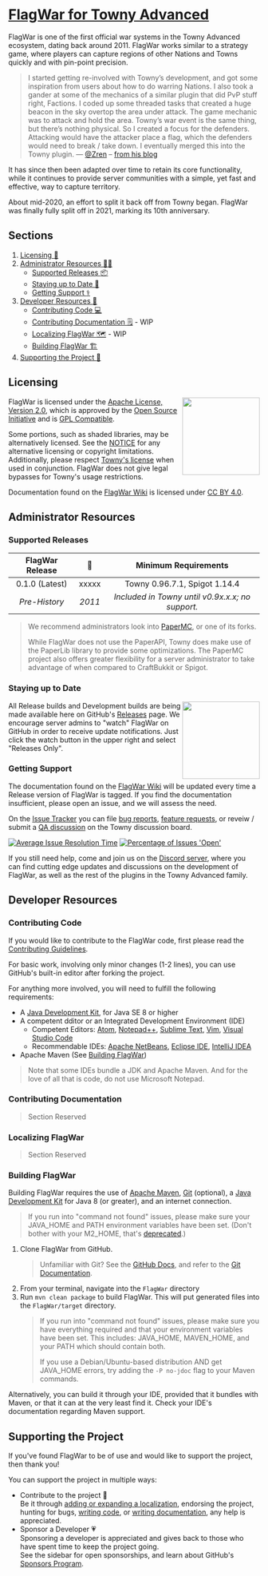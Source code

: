 [FlagWar for Towny Advanced](https://townyadvanced.github.io/wars)
==================================================================

FlagWar is one of the first official war systems in the Towny Advanced ecosystem, dating back
around 2011. FlagWar works similar to a strategy game, where players can capture regions of other Nations and
Towns quickly and with pin-point precision.

> I started getting re-involved with Towny’s development, and got some inspiration from users about
> how to do warring Nations. I also took a gander at some of the mechanics of a similar plugin that
> did PvP stuff right, Factions. I coded up some threaded tasks that created a huge beacon in the
> sky overtop the area under attack. The game mechanic was to attack and hold the area. Towny’s war
> event is the same thing, but there’s nothing physical. So I created a focus for the defenders.
> Attacking would have the attacker place a flag, which the defenders would need to break / take
> down. I eventually merged this into the Towny plugin.&nbsp;&mdash;&nbsp;[@Zren](https://github.com/Zren)
> &ndash; [from his blog][zren-blog]

It has since then been adapted over time to retain its core functionality, while it continues to
provide server communities with a simple, yet fast and effective, way to capture territory.

About mid-2020, an effort to split it back off from Towny began. FlagWar was finally fully split off in 2021, marking
its 10th anniversary.

Sections
--------
1) [Licensing :scroll:][licensing]
2) [Administrator Resources :technologist:][admin-resources]
   - [Supported Releases :package:][supported-releases]
   - [Staying up to Date :incoming_envelope:][staying-updated]
   - [Getting Support :medical_symbol:][get-support]
3) [Developer Resources :toolbox:][developer-resources]
   - [Contributing Code :computer:][contrib-code]
   - [Contributing Documentation :spiral_notepad:][contrib-docs] - WIP
   - [Localizing FlagWar :world_map:][contrib-localize]	- WIP
   - [Building FlagWar :building_construction:][building]
4) [Supporting the Project :superhero:][supporting-flagwar]	

Licensing
---------

<img align="right" height="155" src="https://opensource.org/files/OSI_Approved_License.png">

FlagWar is licensed under the [Apache License, Version 2.0][apache-v2], which is approved by the
[Open Source Initiative][osi] and is [GPL Compatible][gpl-apache].

<!--TODO: Move this to a wiki page, or something. It's good stuff, but it clutters an already cluttered README file.
On why we chose to avoid reusing the Towny license for FlagWar:
- It's ill advised by Creative Commons, FSF, and OSI. See: https://creativecommons.org/faq/#can-i-apply-a-creative-commons-license-to-software
- It's not a Free Culture license, as it restricts commercial and derivative works
- It does not have provisions for contributions to the work, resulting in the messy need to have contributors sign over
  their copyright.
- If Towny Advanced dies off, all subprojects under it's license cannot be adapted or extended.
- Assuming the Spigot license remains legally applicable, using Towny's license would be in violation of the GNU GPLv3.

Why we choose the Apache License for FlagWar:
- Longevity: Adaptions can legally outlive the originating codebase and developers' interests.
- Server Friendly: Perpetual license to use, including any relevant included patents held by contributors.
- Developer Friendly: Adaptions permitted, and offers the free exchange of ideas. Contributor agreements baked directly
  into the license.
- Attribution: Attribution is given within each class, and any outside work can be cited in the NOTICE file. It is
  also required of forks to appropriately give attribution back to the project.
-->

Some portions, such as shaded libraries, may be alternatively licensed. See the [NOTICE][notice] for any alternative
licensing or copyright limitations. Additionally, please respect [Towny's license][cc by-nc-nd 3.0] when used in
conjunction. FlagWar does not give legal bypasses for Towny's usage restrictions.

Documentation found on the [FlagWar Wiki][wiki] is licensed under [CC BY 4.0][cc by].

Administrator Resources
-----------------------

### Supported Releases

| FlagWar Release | :calendar:   | Minimum Requirements                             |
|:--------------: | :----------: | :----------------------------------------------: |
| 0.1.0 (Latest)  | xxxxx        | Towny 0.96.7.1, Spigot 1.14.4                    |
| _Pre-History_   | _2011_       | _Included in Towny until v0.9x.x.x; no support._ |

> We recommend administrators look into [PaperMC](https://papermc.io/), or one of its forks.
> 
> While FlagWar does not use the PaperAPI, Towny does make use of the PaperLib library to provide
> some optimizations. The PaperMC project also offers greater flexibility for a server
> administrator to take advantage of when compared to CraftBukkit or Spigot.

### Staying up to Date

<img align=right src="https://user-images.githubusercontent.com/879756/65964779-3a067200-e423-11e9-9928-938b976af2c2.gif" height="155">

All Release builds and Development builds are being made available here on GitHub's [Releases][releases] page.
We encourage server admins to "watch" FlagWar on GitHub in order to receive update notifications.
Just click the watch button in the upper right and select "Releases Only".

### Getting Support

The documentation found on the [FlagWar Wiki][wiki] will be updated every time a Release version of FlagWar is tagged.
If you find the documentation insufficient, please open an issue, and we will assess the need.

On the [Issue Tracker][issue-tracker] you can file [bug reports][bug],
[feature requests][feature], or reveiw / submit a [QA discussion][discuss-towny] on the Towny discussion board.

[![Average Issue Resolution Time][iim-time-badge]][iim-time] [![Percentage of Issues 'Open'][iim-percent-badge]][iim-percent]

If you still need help, come and join us on the [Discord server][discord], where you can find cutting edge updates and
discussions on the development of FlagWar, as well as the rest of the plugins in the Towny Advanced family.

Developer Resources
-------------------

### Contributing Code

If you would like to contribute to the FlagWar code, first please read the [Contributing Guidelines][contributing].

For basic work, involving only minor changes (1-2 lines), you can use GitHub's built-in editor after
forking the project.

For anything more involved, you will need to fulfill the following requirements:
- A [Java Development Kit][jdk], for Java SE 8 or higher
- A competent dditor or an Integrated Development Environment (IDE)
    - Competent Editors: 
      [Atom][atom], [Notepad++][npp], [Sublime Text][sublime], [Vim][vim], [Visual Studio Code][vscode]
    - Recommendable IDEs: [Apache NetBeans][netbeans], [Eclipse IDE][eclipse], [IntelliJ IDEA][idea]
- Apache Maven (See [Building FlagWar](#building-flagwar))

> Note that some IDEs bundle a JDK and Apache Maven. And for the love of all that is code, do not use Microsoft Notepad.

### Contributing Documentation
> Section Reserved

### Localizing FlagWar
> Section Reserved

### Building FlagWar

Building FlagWar requires the use of [Apache Maven][maven], [Git][git] (optional), a [Java Development Kit][jdk] for
Java 8 (or greater), and an internet connection. 

> If you run into "command not found" issues, please make sure your JAVA_HOME and PATH environment variables have been
> set. (Don't bother with your M2_HOME, that's [deprecated][m2home].)

1) Clone FlagWar from GitHub. 
   > Unfamiliar with Git? See the [GitHub Docs][github-docs], and refer to the [Git Documentation][git-docs].
2) From your terminal, navigate into the `FlagWar` directory
3) Run `mvn clean package` to build FlagWar. This will put generated files into the `FlagWar/target` directory.
   > If you run into "command not found" issues, please make sure you have everything required and that your environment
   > variables have been set.
   > This includes: JAVA_HOME, MAVEN_HOME, and your PATH which should contain both.
   >
   > If you use a Debian/Ubuntu-based distribution AND get JAVA_HOME errors, try adding the `-P no-jdoc` flag to your
   > Maven commands.

Alternatively, you can build it through your IDE, provided that it bundles with Maven, or that
it can at the very least find it. Check your IDE's documentation regarding Maven support.

Supporting the Project
----------------------

If you've found FlagWar to be of use and would like to support the project, then thank you!

You can support the project in multiple ways:
- Contribute to the project :memo:  
  Be it through [adding or expanding a localization][contrib-localize], endorsing the project,
  hunting for bugs, [writing code][contrib-code], or [writing documentation][contrib-docs], any help is appreciated.
- Sponsor a Developer :heartpulse:  
  Sponsoring a developer is appreciated and gives back to those who have spent time to keep the project going.  
  See the sidebar for open sponsorships, and learn about GitHub's [Sponsors Program][gh-sponsors].

<!-- Links -->
[admin-resources]: README.md#administrator-resources "Administrator Resources"
[apache-v2]: LICENSE "Apache License, Version 2.0"
[atom]: https://atom.io/ "A hackable text editor for the 21st Century (Free, Cross Platform)"
[bug]: https://github.com/TownyAdvanced/FlagWar/issues/new?assignees=&labels=&template=bug_report.md&title= "Report a FlagWar bug"
[building]: README.md#building-flagwar "Building FlagWar"
[cc by-nc-nd 3.0]: https://creativecommons.org/licenses/by-nc-nd/3.0/legalcode "Creative Commons Attribution-NonCommercial-NoDerivs 3.0 Unported"
[cc by]: https://creativecommons.org/licenses/by/4.0/ "Creative Commons Attribution 4.0 International"
[contrib-code]: README.md#contributing-code "Contributing Code"
[contrib-docs]: README.md#contributing-documentation "Contributing Documentation"
[contrib-localize]: README.md#localizing-FlagWar "Localizing FlagWar"
[contributing]: ./.github/CONTRIBUTING.MD "FlagWar Contributing Guidelines"
[developer-resources]: README.md#developer-resources "Developer Resources"
[discord]: https://discord.gg/gnpVs5m "Join the TownyAdvanced Discord server"
[discuss-towny]: https://github.com/TownyAdvanced/Towny/discussions/categories/q-a "View Towny's Q&A Discussion Board"
[eclipse]: https://www.eclipse.org/eclipseide/ "The Leading Open Platform for Professional Developers"
[feature]: https://github.com/TownyAdvanced/FlagWar/issues/new?assignees=&labels=&template=feature_request.md&title=Suggestion%3A+ "Request a new feature or tweak"
[get-support]: README.md#getting-support "Getting Support"
[gh-sponsors]: https://github.com/sponsors "Invest in the software that powers your world"
[git-docs]: https://git-scm.com/doc "Git Documentation"
[git]: https://git-scm.org/ "Git Version Control Software"
[github-docs]: https://docs.github.com/ "GitHub Documentation"
[gpl-apache]: https://www.gnu.org/licenses/license-list.html#apache2 "GPL Compatible Free Software Licenses"
[idea]: https://www.jetbrains.com/idea/ "The Capable and Ergonomic Java IDE by JetBrains"
[iim-percent-badge]: http://isitmaintained.com/badge/open/TownyAdvanced/FlagWar.svg
[iim-percent]: http://isitmaintained.com/project/TownyAdvanced/FlagWar "Percentage of Issues 'Open'"
[iim-time-badge]: http://isitmaintained.com/badge/resolution/TownyAdvanced/FlagWar.svg
[iim-time]: http://isitmaintained.com/project/TownyAdvanced/FlagWar "Average Issue Resolution Time"
[issue-tracker]: https://github.com/TownyAdvanced/FlagWar/issues "FlagWar Issue Tracker"
[jdk]: https://sdkman.io/jdks "JDK Distributions | SDKMAN!"
[licensing]: README.md#licensing "Licensing"
[m2home]: https://issues.apache.org/jira/browse/MNG-5607 "Don't use M2_HOME in mvn shell/command scripts anymore"
[maven]: https://maven.apache.org/ "Apache Maven Software Project Management and Comprehension Tool"
[netbeans]: https://netbeans.apache.org/ "Fits the Pieces Together"
[notice]: NOTICE "Legal Notices for FlagWar"
[npp]: https://notepad-plus-plus.org/ "A free (as in speech, and beer) source code editor and Notepad replacement (Free, Windows)"
[osi]: https://opensource.org/licenses "Licenses & Standards | Open Source Initiative"
[releases]: https://github.com/TownyAdvanced/FlagWar/releases "FlagWar Tagged Releases"
[sponsor-LlmDl]: https://github.com/sponsors/LlmDl "Sponsor LlmDl, the current TownyAdvanced lead developer and maintainer"
[staying-updated]: README.md#staying-up-to-date "Staying up to Date"
[sublime]: https://www.sublimetext.com/ "A sophisticated text editor for code, markup and prose (Trialware, Cross Platform)"
[supported-releases]: README.md#supported-releases "Supported Releases"
[supporting-flagwar]: README.md#supporting-the-project "Supporting the Project"
[vim]: https://www.vim.org "The ubiquitous text editor"
[vscode]: https://code.visualstudio.com "Code editing. Redefined. (Free, Cross Platform)"
[wiki]: https://github.com/TownyAdvanced/FlagWar/wiki "Official FlagWar Documentation"
[zren-blog]:https://zren.github.io/timeline/#bukkit-plugin--cellwar "Timeline / Projects | zren.github.io"
